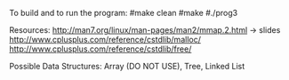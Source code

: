 To build and to run the program: 
#make clean
#make
#./prog3


Resources:
http://man7.org/linux/man-pages/man2/mmap.2.html -> slides
http://www.cplusplus.com/reference/cstdlib/malloc/
http://www.cplusplus.com/reference/cstdlib/free/

Possible Data Structures:
Array (DO NOT USE), Tree, Linked List
